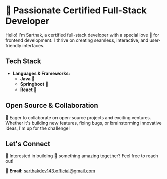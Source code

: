 # 🗿 Passionate Certified Full-Stack Developer

Hello! I'm Sarthak, a certified full-stack developer with a special love 💖 for frontend development. I thrive on creating seamless, interactive, and user-friendly interfaces.

## Tech Stack

- **Languages & Frameworks:**
  - **Java** 🔱
  - **Springboot** 💚
  - **React** 💙

## Open Source & Collaboration

💢 Eager to collaborate on open-source projects and exciting ventures. Whether it's building new features, fixing bugs, or brainstorming innovative ideas, I'm up for the challenge!

## Let's Connect

👋 Interested in building 💪 something amazing together? Feel free to reach out!

📧 **Email:** [sarthakdev143.official@gmail.com](mailto:sarthakdev143.official@gmail.com)
